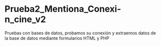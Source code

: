 # Prueba2_Mentiona_Conexi-n_cine_v2
Pruebas con bases de datos, probamos su conexión y extraemos datos de la base de datos mediante formularios HTML y PHP
